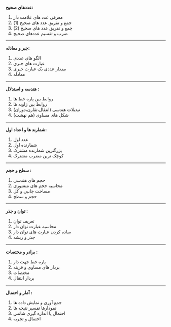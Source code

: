 **عددهای صحیح:**
1. معرفی عدد های علامت دار
2. جمع و تفریق عدد های صحیح (1)
3. جمع و تفریق عدد های صحیح (2)
4. ضرب و تقسیم عددهای صحیح
----
**جبر و معادله:**
1. الگو های عددی 
2. عبارت های جبری
3. مقدار عددی یک عبارت جبری
4. معادله
-----
**هندسه و استدلال :**
1. روابط بین پاره خط ها
2. روابط بین زاویه ها
3. تبدیلات هندسی (انتقال،تقارن،دوران)
4. شکل های مساوی (هم نهشت)
---
**شمارند ها و اعداد اول:**
1. عدد اول
2. شمارنده اول 
3. بزرگترین شمارنده مشترک
4. کوچک ترین مضرب مشترک 
----
**سطح و حجم :**
1. حجم های هندسی 
2. محاسبه حجم های منشوری
3. مساحت جانبی و کل 
4. حجم و سطح
----
**توان و جذر :**
1. تعریف توان 
2. محاسبه عبارت توان دار
3. ساده کردن عبارت های توان دار
4. جذر و ریشه
---
**برادر و مختصات :**
1. پاره خط جهت دار
2. بردار های مساوی و قرینه
3. مختصات 
4. بردار انتقال 
---
**آمار و احتمال :**
1. جمع آوری و نمایش داده ها
2. نمودارها تفسیر نتیجه ها 
3. احتمال یا اندازه گیری شانس
4. احتمال و تجربه 